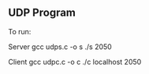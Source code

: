 ## UDP Program

To run:

Server
  gcc udps.c -o s
  ./s 2050
 
Client
  gcc udpc.c -o c
  ./c localhost 2050
